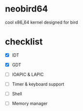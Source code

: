 # neobird64

cool x86_64 kernel designed for bird

# checklist

- [x] IDT
- [x] GDT
- [ ] IOAPIC & LAPIC
- [ ] Timer & keyboard support
- [ ] Shell
- [ ] Memory manager




 